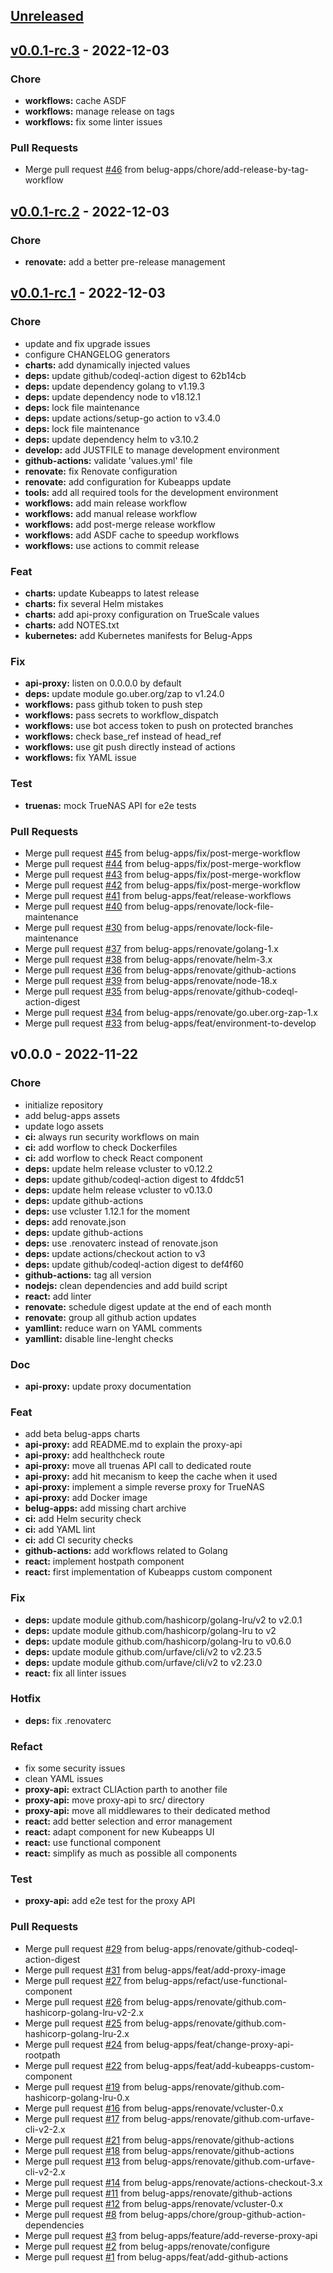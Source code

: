 <a name="unreleased"></a>
## [Unreleased]


<a name="v0.0.1-rc.3"></a>
## [v0.0.1-rc.3] - 2022-12-03
### Chore
- **workflows:** cache ASDF
- **workflows:** manage release on tags
- **workflows:** fix some linter issues

### Pull Requests
- Merge pull request [#46](https://github.com/belug-apps/belug-apps/issues/46) from belug-apps/chore/add-release-by-tag-workflow


<a name="v0.0.1-rc.2"></a>
## [v0.0.1-rc.2] - 2022-12-03
### Chore
- **renovate:** add a better pre-release management


<a name="v0.0.1-rc.1"></a>
## [v0.0.1-rc.1] - 2022-12-03
### Chore
- update and fix upgrade issues
- configure CHANGELOG generators
- **charts:** add dynamically injected values
- **deps:** update github/codeql-action digest to 62b14cb
- **deps:** update dependency golang to v1.19.3
- **deps:** update dependency node to v18.12.1
- **deps:** lock file maintenance
- **deps:** update actions/setup-go action to v3.4.0
- **deps:** lock file maintenance
- **deps:** update dependency helm to v3.10.2
- **develop:** add JUSTFILE to manage development environment
- **github-actions:** validate 'values.yml' file
- **renovate:** fix Renovate configuration
- **renovate:** add configuration for Kubeapps update
- **tools:** add all required tools for the development environment
- **workflows:** add main release workflow
- **workflows:** add manual release workflow
- **workflows:** add post-merge release workflow
- **workflows:** add ASDF cache to speedup workflows
- **workflows:** use actions to commit release

### Feat
- **charts:** update Kubeapps to latest release
- **charts:** fix several Helm mistakes
- **charts:** add api-proxy configuration on TrueScale values
- **charts:** add NOTES.txt
- **kubernetes:** add Kubernetes manifests for Belug-Apps

### Fix
- **api-proxy:** listen on 0.0.0.0 by default
- **deps:** update module go.uber.org/zap to v1.24.0
- **workflows:** pass github token to push step
- **workflows:** pass secrets to workflow_dispatch
- **workflows:** use bot access token to push on protected branches
- **workflows:** check base_ref instead of head_ref
- **workflows:** use git push directly instead of actions
- **workflows:** fix YAML issue

### Test
- **truenas:** mock TrueNAS API for e2e tests

### Pull Requests
- Merge pull request [#45](https://github.com/belug-apps/belug-apps/issues/45) from belug-apps/fix/post-merge-workflow
- Merge pull request [#44](https://github.com/belug-apps/belug-apps/issues/44) from belug-apps/fix/post-merge-workflow
- Merge pull request [#43](https://github.com/belug-apps/belug-apps/issues/43) from belug-apps/fix/post-merge-workflow
- Merge pull request [#42](https://github.com/belug-apps/belug-apps/issues/42) from belug-apps/fix/post-merge-workflow
- Merge pull request [#41](https://github.com/belug-apps/belug-apps/issues/41) from belug-apps/feat/release-workflows
- Merge pull request [#40](https://github.com/belug-apps/belug-apps/issues/40) from belug-apps/renovate/lock-file-maintenance
- Merge pull request [#30](https://github.com/belug-apps/belug-apps/issues/30) from belug-apps/renovate/lock-file-maintenance
- Merge pull request [#37](https://github.com/belug-apps/belug-apps/issues/37) from belug-apps/renovate/golang-1.x
- Merge pull request [#38](https://github.com/belug-apps/belug-apps/issues/38) from belug-apps/renovate/helm-3.x
- Merge pull request [#36](https://github.com/belug-apps/belug-apps/issues/36) from belug-apps/renovate/github-actions
- Merge pull request [#39](https://github.com/belug-apps/belug-apps/issues/39) from belug-apps/renovate/node-18.x
- Merge pull request [#35](https://github.com/belug-apps/belug-apps/issues/35) from belug-apps/renovate/github-codeql-action-digest
- Merge pull request [#34](https://github.com/belug-apps/belug-apps/issues/34) from belug-apps/renovate/go.uber.org-zap-1.x
- Merge pull request [#33](https://github.com/belug-apps/belug-apps/issues/33) from belug-apps/feat/environment-to-develop


<a name="v0.0.0"></a>
## v0.0.0 - 2022-11-22
### Chore
- initialize repository
- add belug-apps assets
- update logo assets
- **ci:** always run security workflows on main
- **ci:** add worflow to check Dockerfiles
- **ci:** add worflow to check React component
- **deps:** update helm release vcluster to v0.12.2
- **deps:** update github/codeql-action digest to 4fddc51
- **deps:** update helm release vcluster to v0.13.0
- **deps:** update github-actions
- **deps:** use vcluster 1.12.1 for the moment
- **deps:** add renovate.json
- **deps:** update github-actions
- **deps:** use .renovaterc instead of renovate.json
- **deps:** update actions/checkout action to v3
- **deps:** update github/codeql-action digest to def4f60
- **github-actions:** tag all version
- **nodejs:** clean dependencies and add build script
- **react:** add linter
- **renovate:** schedule digest update at the end of each month
- **renovate:** group all github action updates
- **yamllint:** reduce warn on YAML comments
- **yamllint:** disable line-lenght checks

### Doc
- **api-proxy:** update proxy documentation

### Feat
- add beta belug-apps charts
- **api-proxy:** add README.md to explain the proxy-api
- **api-proxy:** add healthcheck route
- **api-proxy:** move all truenas API call to dedicated route
- **api-proxy:** add hit mecanism to keep the cache when it used
- **api-proxy:** implement a simple reverse proxy for TrueNAS
- **api-proxy:** add Docker image
- **belug-apps:** add missing chart archive
- **ci:** add Helm security check
- **ci:** add YAML lint
- **ci:** add CI security checks
- **github-actions:** add workflows related to Golang
- **react:** implement hostpath component
- **react:** first implementation of Kubeapps custom component

### Fix
- **deps:** update module github.com/hashicorp/golang-lru/v2 to v2.0.1
- **deps:** update module github.com/hashicorp/golang-lru to v2
- **deps:** update module github.com/hashicorp/golang-lru to v0.6.0
- **deps:** update module github.com/urfave/cli/v2 to v2.23.5
- **deps:** update module github.com/urfave/cli/v2 to v2.23.0
- **react:** fix all linter issues

### Hotfix
- **deps:** fix .renovaterc

### Refact
- fix some security issues
- clean YAML issues
- **proxy-api:** extract CLIAction parth to another file
- **proxy-api:** move proxy-api to src/ directory
- **proxy-api:** move all middlewares to their dedicated method
- **react:** add better selection and error management
- **react:** adapt component for new Kubeapps UI
- **react:** use functional component
- **react:** simplify as much as possible all components

### Test
- **proxy-api:** add e2e test for the proxy API

### Pull Requests
- Merge pull request [#29](https://github.com/belug-apps/belug-apps/issues/29) from belug-apps/renovate/github-codeql-action-digest
- Merge pull request [#31](https://github.com/belug-apps/belug-apps/issues/31) from belug-apps/feat/add-proxy-image
- Merge pull request [#27](https://github.com/belug-apps/belug-apps/issues/27) from belug-apps/refact/use-functional-component
- Merge pull request [#26](https://github.com/belug-apps/belug-apps/issues/26) from belug-apps/renovate/github.com-hashicorp-golang-lru-v2-2.x
- Merge pull request [#25](https://github.com/belug-apps/belug-apps/issues/25) from belug-apps/renovate/github.com-hashicorp-golang-lru-2.x
- Merge pull request [#24](https://github.com/belug-apps/belug-apps/issues/24) from belug-apps/feat/change-proxy-api-rootpath
- Merge pull request [#22](https://github.com/belug-apps/belug-apps/issues/22) from belug-apps/feat/add-kubeapps-custom-component
- Merge pull request [#19](https://github.com/belug-apps/belug-apps/issues/19) from belug-apps/renovate/github.com-hashicorp-golang-lru-0.x
- Merge pull request [#16](https://github.com/belug-apps/belug-apps/issues/16) from belug-apps/renovate/vcluster-0.x
- Merge pull request [#17](https://github.com/belug-apps/belug-apps/issues/17) from belug-apps/renovate/github.com-urfave-cli-v2-2.x
- Merge pull request [#21](https://github.com/belug-apps/belug-apps/issues/21) from belug-apps/renovate/github-actions
- Merge pull request [#18](https://github.com/belug-apps/belug-apps/issues/18) from belug-apps/renovate/github-actions
- Merge pull request [#13](https://github.com/belug-apps/belug-apps/issues/13) from belug-apps/renovate/github.com-urfave-cli-v2-2.x
- Merge pull request [#14](https://github.com/belug-apps/belug-apps/issues/14) from belug-apps/renovate/actions-checkout-3.x
- Merge pull request [#11](https://github.com/belug-apps/belug-apps/issues/11) from belug-apps/renovate/github-actions
- Merge pull request [#12](https://github.com/belug-apps/belug-apps/issues/12) from belug-apps/renovate/vcluster-0.x
- Merge pull request [#8](https://github.com/belug-apps/belug-apps/issues/8) from belug-apps/chore/group-github-action-dependencies
- Merge pull request [#3](https://github.com/belug-apps/belug-apps/issues/3) from belug-apps/feature/add-reverse-proxy-api
- Merge pull request [#2](https://github.com/belug-apps/belug-apps/issues/2) from belug-apps/renovate/configure
- Merge pull request [#1](https://github.com/belug-apps/belug-apps/issues/1) from belug-apps/feat/add-github-actions


[Unreleased]: https://github.com/belug-apps/belug-apps/compare/v0.0.1-rc.3...HEAD
[v0.0.1-rc.3]: https://github.com/belug-apps/belug-apps/compare/v0.0.1-rc.2...v0.0.1-rc.3
[v0.0.1-rc.2]: https://github.com/belug-apps/belug-apps/compare/v0.0.1-rc.1...v0.0.1-rc.2
[v0.0.1-rc.1]: https://github.com/belug-apps/belug-apps/compare/v0.0.0...v0.0.1-rc.1
